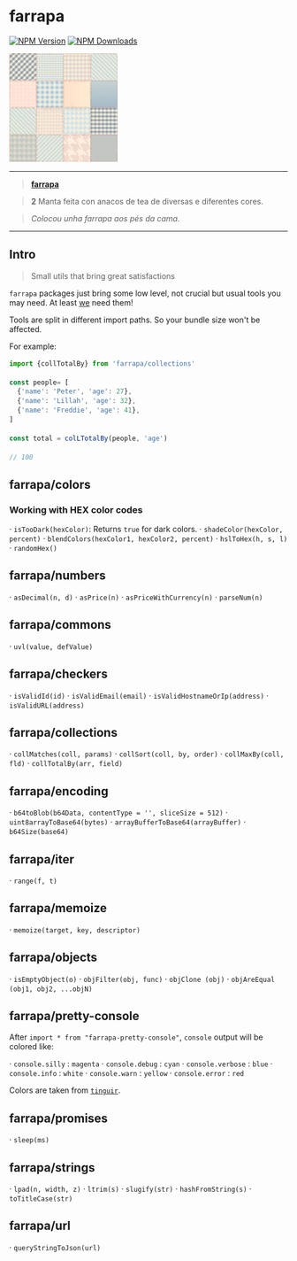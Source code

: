 # farrapa
[![NPM Version](https://badge.fury.io/js/farrapa.svg)](https://www.npmjs.com/package/farrapa)
[![NPM Downloads](https://img.shields.io/npm/dm/farrapa.svg?style=flat)](https://www.npmjs.com/package/farrapa)

![farrapa logo](https://github.com/afialapis/farrapa/blob/main/logo/favicon/farrapa.png?raw=true)

---

> **[farrapa](https://academia.gal/dicionario/-/termo/farrapa)**


> **2** Manta feita con anacos de tea de diversas e diferentes cores.

> _Colocou unha farrapa aos pés da cama._

---

## Intro

> Small utils that bring great satisfactions

`farrapa` packages just bring some low level, not crucial but usual tools you may need.
At least [we](https://github.com/afialapis) need them!

Tools are split in different import paths. So your bundle size won't be affected.

For example:

```js
import {collTotalBy} from 'farrapa/collections'

const people= [
  {'name': 'Peter', 'age': 27},
  {'name': 'Lillah', 'age': 32},
  {'name': 'Freddie', 'age': 41},
]

const total = colLTotalBy(people, 'age')

// 100
```

## farrapa/colors

### Working with HEX color codes

· `isTooDark(hexColor)`: Returns `true` for dark colors.
· `shadeColor(hexColor, percent)`
· `blendColors(hexColor1, hexColor2, percent)`
· `hslToHex(h, s, l)`
· `randomHex()`

## farrapa/numbers

· `asDecimal(n, d)`
· `asPrice(n)`
· `asPriceWithCurrency(n)`
· `parseNum(n)`

## farrapa/commons

· `uvl(value, defValue)`

## farrapa/checkers

· `isValidId(id)`
· `isValidEmail(email)`
· `isValidHostnameOrIp(address)`
· `isValidURL(address)`

## farrapa/collections

· `collMatches(coll, params)`
· `collSort(coll, by, order)`
· `collMaxBy(coll, fld)`
· `collTotalBy(arr, field)`

## farrapa/encoding

· `b64toBlob(b64Data, contentType = '', sliceSize = 512)`
· `uint8arrayToBase64(bytes)`
· `arrayBufferToBase64(arrayBuffer)`
· `b64Size(base64)`

## farrapa/iter

· `range(f, t)`

## farrapa/memoize

· `memoize(target, key, descriptor)`

## farrapa/objects

· `isEmptyObject(o)`
· `objFilter(obj, func)`
· `objClone (obj)`
· `objAreEqual (obj1, obj2, ...objN)`

## farrapa/pretty-console

After `import * from "farrapa-pretty-console"`, `console` output will be colored like:

· `console.silly`   : `magenta`
· `console.debug`   : `cyan`
· `console.verbose` : `blue`
· `console.info`    : `white`
· `console.warn`    : `yellow`
· `console.error`   : `red`

Colors are taken from [`tinguir`](https://www.afialapis.com/os/tinguir/).

## farrapa/promises

· `sleep(ms)`

## farrapa/strings

· `lpad(n, width, z)`
· `ltrim(s)`
· `slugify(str)`
· `hashFromString(s)`
· `toTitleCase(str)`

## farrapa/url

· `queryStringToJson(url)` 

